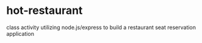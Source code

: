 # hot-restaurant
class activity utilizing node.js/express to build a restaurant seat reservation application
